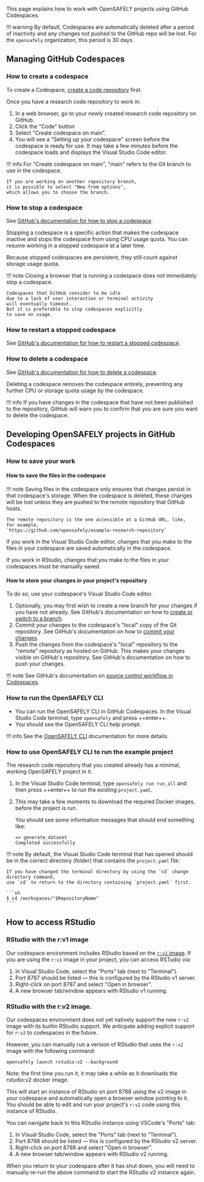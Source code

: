 This page explains how to work with OpenSAFELY projects using GitHub Codespaces.

!!! warning
    By default, Codespaces are automatically deleted after a period of inactivity and any changes not pushed to the GitHub repo will be lost.
    For the `opensafely` organization,
    this period is 30 days.

## Managing GitHub Codespaces

### How to create a codespace

To create a Codespace,
[create a code repository](../../how-to/create-a-code-repository-for-your-project/index.md) first.

Once you have a research code repository to work in:

1. In a web browser,
   go to your newly created research code repository on GitHub.
1. Click the "Code" button
1. Select "Create codespace on main".
1. You will see a "Setting up your codespace" screen before the codespace is ready for use.
   It may take a few minutes before the codespace loads
   and displays the Visual Studio Code editor.

!!! info
    For "Create codespace on main",
    "main" refers to the Git branch to use in the codespace.

    If you are working on another repository branch,
    it is possible to select "New from options",
    which allows you to choose the branch.

### How to stop a codespace

See [GitHub's documentation for how to stop a codespace](https://docs.github.com/en/codespaces/developing-in-a-codespace/stopping-and-starting-a-codespace#stopping-a-codespace).

Stopping a codespace is a specific action
that makes the codespace inactive and stops the codespace from using CPU usage quota.
You can resume working in a stopped codespace at a later time.

Because stopped codespaces are persistent,
they still count against storage usage quota.

!!! note
    Closing a browser that is running a codespace
    does not immediately stop a codespace.

    Codespaces that GitHub consider to be idle
    due to a lack of user interaction or terminal activity
    will eventually timeout.
    But it is preferable to stop codespaces explicitly
    to save on usage.

### How to restart a stopped codespace

See [GitHub's documentation for how to restart a stopped codespace](https://docs.github.com/en/codespaces/developing-in-a-codespace/stopping-and-starting-a-codespace#restarting-a-codespace).

### How to delete a codespace

See [GitHub's documentation for how to delete a codespace](https://docs.github.com/en/codespaces/developing-in-a-codespace/deleting-a-codespace).

Deleting a codespace removes the codespace entirely,
preventing any further CPU or storage quota usage by the codespace.

!!! info
    If you have changes in the codespace that have not been published to the repository,
    GitHub will warn you to confirm that you are sure you want to delete the codespace.

## Developing OpenSAFELY projects in GitHub Codespaces

### How to save your work

#### How to save the files in the codespace

!!! note
    Saving files in the codespace only ensures that changes persist in that codespace's storage.
    When the codespace is deleted, these changes will be lost
    unless they are pushed to the remote repository that GitHub hosts.

    The remote repository is the one accessible at a GitHub URL, like,
    for example,
    `https://github.com/opensafely/example-research-repository`

If you work in the Visual Studio Code editor,
changes that you make to the files in your codespace
are saved automatically in the codespace.

If you work in RStudio,
changes that you make to the files in your codespaces
must be manually saved.

#### How to store your changes in your project's repository

To do so,
use your codespace's Visual Studio Code editor.

1. Optionally, you may first wish to create a new branch for your changes if you have not already.
   See GitHub's documentation on how to [create or switch to a branch](https://docs.github.com/en/codespaces/developing-in-a-codespace/using-source-control-in-your-codespace#creating-or-switching-branches).
1. Commit your changes to the codespace's "local" copy of the Git repository.
   See GitHub's documentation on how to [commit your changes](https://docs.github.com/en/codespaces/developing-in-a-codespace/using-source-control-in-your-codespace#committing-your-changes).
1. Push the changes from the codespace's "local" repository to the "remote" repository as hosted on GitHub.
   This makes your changes visible on GitHub's repository.
   See GitHub's documentation on how to push your changes.

!!! note
    See GitHub's documentation on [source control workflow in Codespaces](https://docs.github.com/en/codespaces/developing-in-a-codespace/using-source-control-in-your-codespace#about-source-control-in-github-codespaces).

### How to run the OpenSAFELY CLI

* You can run the OpenSAFELY CLI in GitHub Codespaces.
  In the Visual Studio Code terminal, type `opensafely` and press ++enter++.
* You should see the OpenSAFELY CLI help prompt.

!!! info
    See the [OpenSAFELY CLI](../../../opensafely-cli.md) documentation for more details.

### How to use OpenSAFELY CLI to run the example project

The research code repository that you created already has a minimal, working OpenSAFELY project in it.

1. In the Visual Studio Code terminal,
   type `opensafely run run_all` and then press ++enter++
   to run the existing `project.yaml`.
1. This may take a few moments to download the required Docker images,
   before the project is run.

   You should see some information messages that should end something like:

   ```
   => generate_dataset
   Completed successfully
   ```

!!! note
    By default, the Visual Studio Code terminal that has opened should be in the correct directory (folder)
    that contains the `project.yaml` file.

    If you have changed the terminal directory by using the `cd` change directory command,
    use `cd` to return to the directory containing `project.yaml` first.

    ```sh
    $ cd /workspaces/"$RepositoryName"
    ```

## How to access RStudio

### RStudio with the r:v1 image

Our codespace environment includes RStudio based on the [`r:v1` image](../../../actions-scripts.md#r).
If you are using the `r:v1` image in your project, you can access RSTudio via:

1. In Visual Studio Code,
   select the "Ports" tab
   (next to "Terminal").
1. Port 8787 should be listed —
   this is configured by the RStudio v1 server.
1. Right-click on port 8787 and select "Open in browser".
1. A new browser tab/window appears with RStudio v1 running.


### RStudio with the r:v2 image.

Our codespaces environment does not yet natively support the new `r:v2` image with its builtin RStudio support. We anticpate adding explicit support for `r:v2` to codespaces in the future.

However, you can manually run a version of RStudio that uses the `r:v2` image with the following command:

```
opensafely launch rstudio:v2 --background
```

Note: the first time you run it, it may take a while as it downloads the rstudio:v2 docker image.

This will start an instance of RStudio on port 8788 using the v2 image in your codespace and automatically open a browser window pointing to it.
You should be able to edit and run your project's `r:v2` code using this instance of RStudio.

You can navigate back to this RStudio instance using VSCode's "Ports" tab:
1. In Visual Studio Code,
   select the "Ports" tab
   (next to "Terminal").
1. Port 8788 should be listed —
   this is configured by the RStudio v2 server.
1. Right-click on port 8788 and select "Open in browser".
1. A new browser tab/window appears with RStudio v2 running.

When you return to your codespace after it has shut down, you will need to manually re-run the above command to start the RStudio v2 instance again.
